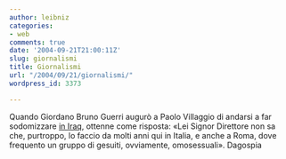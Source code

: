 ```yaml
---
author: leibniz
categories:
- web
comments: true
date: '2004-09-21T21:00:11Z'
slug: giornalismi
title: Giornalismi
url: "/2004/09/21/giornalismi/"
wordpress_id: 3373

---
```

Quando Giordano Bruno Guerri augurò a Paolo Villaggio di andarsi a far sodomizzare [in Iraq](https://213.215.144.81/public_html/articolo_index_14267.html), ottenne come risposta: «Lei Signor Direttore non sa che, purtroppo, lo faccio da molti anni qui in Italia, e anche a Roma, dove frequento un gruppo di gesuiti, ovviamente, omosessuali».
Dagospia

